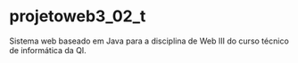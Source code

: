 # projetoweb3_02_t
Sistema web baseado em Java para a disciplina de Web III do curso técnico de informática da QI.
